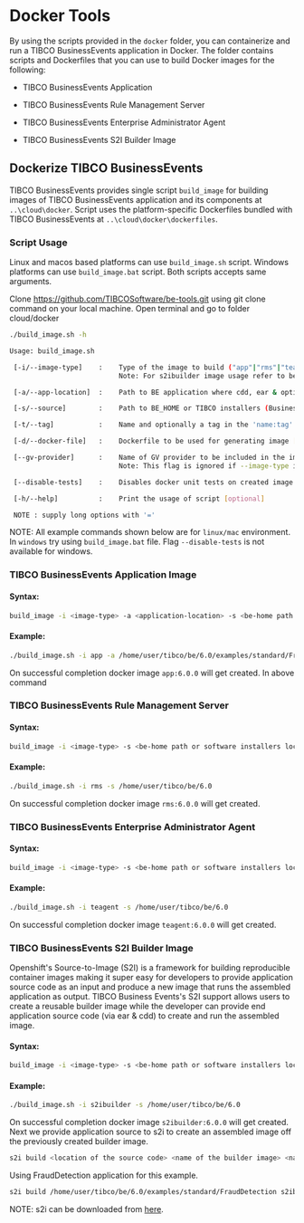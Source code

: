 # Docker Tools

By using the scripts provided in the `docker` folder, you can containerize and run a TIBCO BusinessEvents application in Docker. The folder contains scripts and Dockerfiles that you can use to build Docker images for the following:

- TIBCO BusinessEvents Application

- TIBCO BusinessEvents Rule Management Server

- TIBCO BusinessEvents Enterprise Administrator Agent

- TIBCO BusinessEvents S2I Builder Image

## Dockerize TIBCO BusinessEvents

TIBCO BusinessEvents provides single script `build_image` for building images of TIBCO BusinessEvents application and its components at `..\cloud\docker`. Script uses the platform-specific Dockerfiles bundled with TIBCO BusinessEvents at `..\cloud\docker\dockerfiles`.

### Script Usage

Linux and macos based platforms can use `build_image.sh` script. Windows platforms can use `build_image.bat` script. Both scripts accepts same arguments.

Clone https://github.com/TIBCOSoftware/be-tools.git using git clone command on your local machine.
Open terminal and go to folder cloud/docker

```bash
./build_image.sh -h

Usage: build_image.sh

 [-i/--image-type]    :    Type of the image to build ("app"|"rms"|"teagent"|"s2ibuilder") [required]
                           Note: For s2ibuilder image usage refer to be-tools wiki.

 [-a/--app-location]  :    Path to BE application where cdd, ear & optional supporting jars are present [required if --image-type is "app"]

 [-s/--source]        :    Path to BE_HOME or TIBCO installers (BusinessEvents, Activespaces or FTL) are present (default "../../")

 [-t/--tag]           :    Name and optionally a tag in the 'name:tag' format [optional]

 [-d/--docker-file]   :    Dockerfile to be used for generating image [optional]

 [--gv-provider]      :    Name of GV provider to be included in the image ("consul"|"http"|"custom") [optional]
                           Note: This flag is ignored if --image-type is "teagent"

 [--disable-tests]    :    Disables docker unit tests on created image (applicable only for "app" and "s2ibuilder" image types) [optional]

 [-h/--help]          :    Print the usage of script [optional]

 NOTE : supply long options with '=' 
```

NOTE: All example commands shown below are for `linux/mac` environment. In `windows` try using `build_image.bat` file. Flag `--disable-tests` is not available for windows.

### TIBCO BusinessEvents Application Image

#### Syntax:
```bash
build_image -i <image-type> -a <application-location> -s <be-home path or software installers location>
```
#### Example:
```bash
./build_image.sh -i app -a /home/user/tibco/be/6.0/examples/standard/FraudDetection -s /home/user/tibco/be/6.0
```
On successful completion docker image `app:6.0.0` will get created. In above command 

### TIBCO BusinessEvents Rule Management Server

#### Syntax:
```bash
build_image -i <image-type> -s <be-home path or software installers location>
```
#### Example:
```bash
./build_image.sh -i rms -s /home/user/tibco/be/6.0
```
On successful completion docker image `rms:6.0.0` will get created.

### TIBCO BusinessEvents Enterprise Administrator Agent

#### Syntax:
```bash
build_image -i <image-type> -s <be-home path or software installers location>
```
#### Example:
```bash
./build_image.sh -i teagent -s /home/user/tibco/be/6.0
```
On successful completion docker image `teagent:6.0.0` will get created.

### TIBCO BusinessEvents S2I Builder Image
Openshift's Source-to-Image (S2I) is a framework for building reproducible container images making it super easy for developers to provide application source code as an input and produce a new image that runs the assembled application as output.
TIBCO Business Events's S2I support allows users to create a reusable builder image while the developer can provide end application source code (via ear & cdd) to create and run the assembled image.

#### Syntax:
```bash
build_image -i <image-type> -s <be-home path or software installers location>
```
#### Example:
```bash
./build_image.sh -i s2ibuilder -s /home/user/tibco/be/6.0
```
On successful completion docker image `s2ibuilder:6.0.0` will get created. Next we provide application source to s2i to create an assembled image off the previously created builder image.
```bash
s2i build <location of the source code> <name of the builder image> <name of the application image>
```
Using FraudDetection application for this example.
```bash
s2i build /home/user/tibco/be/6.0/examples/standard/FraudDetection s2ibuilder:6.0.0 fdapps2i:01
```
NOTE: s2i can be downloaded from [here](https://github.com/openshift/source-to-image).
